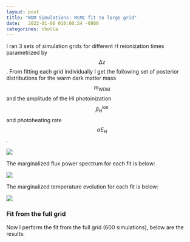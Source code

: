 ```yaml
---
layout: post
title: "WDM Simulations: MCMC fit to large grid"
date:   2022-01-06 010:00:24 -0800
categorines: cholla
---
```


I ran 3 sets of simulation grids for different H reionization times parametrized by $$\Delta z$$. From fitting each grid individually I get the following set of posterior distributions for the warm dark matter mass $$m_{\mathrm{WDM}}$$ and the amplitude of the HI photoinization $$\beta_{\mathrm{H}}^{\mathrm{ion}}$$ and photoheating rate $$\alpha E_{\mathrm{H}}$$.  

<img src="{{ site.url }}assets/images/wdm_mcmc_fit/corner_multiple.png">

The marginalized flux power spectrum for each fit is below:

<img src="{{ site.url }}assets/images/wdm_mcmc_fit/flux_ps_wdm_multiple.png">

The marginalized temperature evolution for each fit is below:

<img src="{{ site.url }}assets/images/wdm_mcmc_fit/fig_T0_wdm_multiple.png">


### Fit from the full grid


Now I perform the fit from the full grid (600 simulations), below are the results:



 